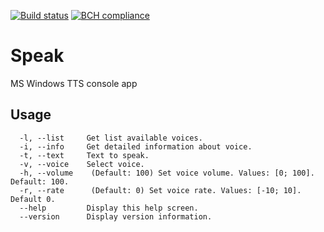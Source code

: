 [![Build status](https://ci.appveyor.com/api/projects/status/0i7blyer1krh86u8?svg=true)](https://ci.appveyor.com/project/VitalyTartynov/speak) [![BCH compliance](https://bettercodehub.com/edge/badge/VitalyTartynov/Speak?branch=master)](https://bettercodehub.com/)

# Speak
MS Windows TTS console app

## Usage
```
  -l, --list     Get list available voices.  
  -i, --info     Get detailed information about voice.  
  -t, --text     Text to speak.  
  -v, --voice    Select voice.  
  -h, --volume    (Default: 100) Set voice volume. Values: [0; 100]. Default: 100.  
  -r, --rate      (Default: 0) Set voice rate. Values: [-10; 10]. Default 0.  
  --help         Display this help screen.  
  --version      Display version information.
```
